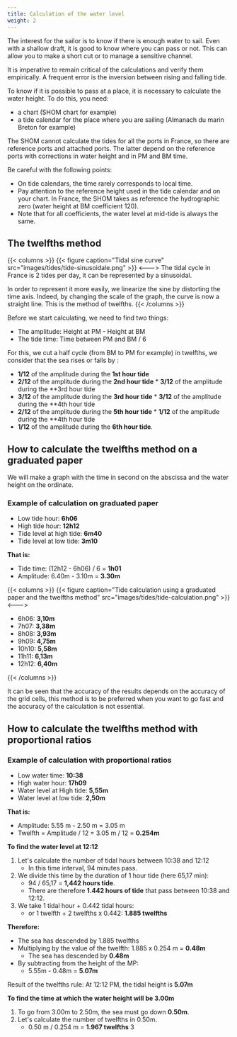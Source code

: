 ```yaml
---
title: Calculation of the water level
weight: 2
---
```

The interest for the sailor is to know if there is enough water to sail. Even with a shallow draft, it is good to know where you can pass or not. This can allow you to make a short cut or to manage a sensitive channel.

It is imperative to remain critical of the calculations and verify them empirically. A frequent error is the inversion between rising and falling tide.

To know if it is possible to pass at a place, it is necessary to calculate the water height.
To do this, you need:

* a chart (SHOM chart for example)
* a tide calendar for the place where you are sailing (Almanach du marin Breton for example)

The SHOM cannot calculate the tides for all the ports in France, so there are reference ports and attached ports. The latter depend on the reference ports with corrections in water height and in PM and BM time.

Be careful with the following points:

* On tide calendars, the time rarely corresponds to local time.
* Pay attention to the reference height used in the tide calendar and on your chart. In France, the SHOM takes as reference the hydrographic zero (water height at BM coefficient 120).
* Note that for all coefficients, the water level at mid-tide is always the same.

## The twelfths method

{{< columns >}}
{{< figure caption="Tidal sine curve" src="images/tides/tide-sinusoidale.png" >}}
<--->
The tidal cycle in France is 2 tides per day, it can be represented by a sinusoidal.

In order to represent it more easily, we linearize the sine by distorting the time axis. Indeed, by changing the scale of the graph, the curve is now a straight line. This is the method of twelfths.
{{< /columns >}}

Before we start calculating, we need to find two things:

* The amplitude: Height at PM - Height at BM
* The tide time: Time between PM and BM / 6

For this, we cut a half cycle (from BM to PM for example) in twelfths, we consider that the sea rises or falls by :

* **1/12** of the amplitude during the **1st hour tide**
* **2/12** of the amplitude during the **2nd hour tide** * **3/12** of the amplitude during the **3rd hour tide
* **3/12** of the amplitude during the **3rd hour tide** * **3/12** of the amplitude during the **4th hour tide
* **2/12** of the amplitude during the **5th hour tide** * **1/12** of the amplitude during the **4th hour tide
* **1/12** of the amplitude during the **6th hour tide**.

## How to calculate the twelfths method on a graduated paper
We will make a graph with the time in second on the abscissa and the water height on the ordinate.

### Example of calculation on graduated paper

* Low tide hour: **6h06**
* High tide hour: **12h12**
* Tide level at high tide: **6m40**
* Tide level at low tide: **3m10**

**That is:**

* Tide time: (12h12 - 6h06) / 6 = **1h01**
* Amplitude: 6.40m - 3.10m = **3.30m**

{{< columns >}}
{{< figure caption="Tide calculation using a graduated paper and the twelfths method" src="images/tides/tide-calculation.png" >}}
<--->

* 6h06: **3,10m**
* 7h07: **3,38m**
* 8h08: **3,93m**
* 9h09: **4,75m**
* 10h10: **5,58m**
* 11h11: **6,13m**
* 12h12: **6,40m**

{{< /columns >}}

It can be seen that the accuracy of the results depends on the accuracy of the grid cells, this method is to be preferred when you want to go fast and the accuracy of the calculation is not essential.

## How to calculate the twelfths method with proportional ratios

### Example of calculation with proportional ratios

* Low water time: **10:38**
* High water hour: **17h09**
* Water level at High tide: **5,55m**
* Water level at low tide: **2,50m**

**That is:**

* Amplitude: 5.55 m - 2.50 m = 3.05 m
* Twelfth = Amplitude / 12 = 3.05 m / 12 = **0.254m**

**To find the water level at 12:12**

1. Let's calculate the number of tidal hours between 10:38 and 12:12
    * In this time interval, 94 minutes pass.
2. We divide this time by the duration of 1 hour tide (here 65,17 min):
    * 94 / 65,17 = **1,442 hours tide**.
    * There are therefore **1.442 hours of tide** that pass between 10:38 and 12:12.
3. We take 1 tidal hour + 0.442 tidal hours:
    * or 1 twelfth + 2 twelfths x 0.442: **1.885 twelfths**

**Therefore:**

* The sea has descended by 1.885 twelfths
* Multiplying by the value of the twelfth: 1.885 x 0.254 m = **0.48m**
    * The sea has descended by **0.48m**
* By subtracting from the height of the MP:
    * 5.55m - 0.48m = **5.07m**

Result of the twelfths rule:
At 12:12 PM, the tidal height is **5.07m**

**To find the time at which the water height will be 3.00m**

1. To go from 3.00m to 2.50m, the sea must go down **0.50m**.
2. Let's calculate the number of twelfths in 0.50m.
    * 0.50 m / 0.254 m = **1.967 twelfths**
      3